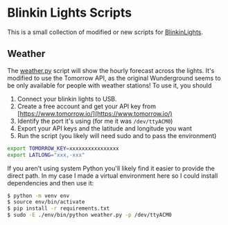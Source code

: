 # Blinkin Lights Scripts

This is a small collection of modified or new scripts for [BlinkinLights]().

## Weather

The [weather.py](weather.py) script will show the hourly forecast across the 
lights. It's modified to use the Tomorrow API, as the original Wunderground
seems to be only available for people with weather stations! To use it, you should

1. Connect your blinkin lights to USB.
2. Create a free account and get your API key from [https://www.tomorrow.io/](https://www.tomorrow.io/)
3. Identify the port it's using (for me it was `/dev/ttyACM0`)
4. Export your API keys and the latitude and longitude you want
5. Run the script (you likely will need sudo and to pass the environment)


```bash
export TOMORROW_KEY=xxxxxxxxxxxxxxxx
export LATLONG="xxx,-xxx"
```

If you aren't using system Python you'll likely find it easier to provide the direct path.
In my case I made a virtual environment here so I could install dependencies
and then use it:

```bash
$ python -m venv env
$ source env/bin/activate
$ pip install -r requirements.txt
$ sudo -E ./env/bin/python weather.py -p /dev/ttyACM0
```

